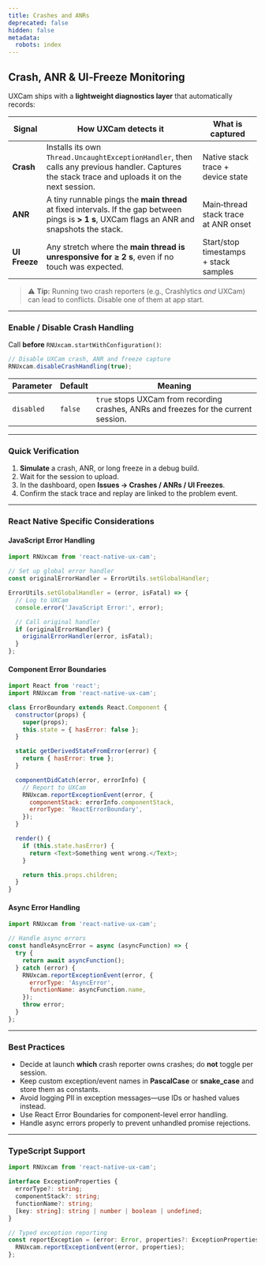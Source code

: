 ```yaml
---
title: Crashes and ANRs
deprecated: false
hidden: false
metadata:
  robots: index
---
```

## Crash, ANR & UI‑Freeze Monitoring

UXCam ships with a **lightweight diagnostics layer** that automatically records:

| Signal        | How UXCam detects it                                                                                                                              | What is captured                      |
| ------------- | ------------------------------------------------------------------------------------------------------------------------------------------------- | ------------------------------------- |
| **Crash**     | Installs its own `Thread.UncaughtExceptionHandler`, then calls any previous handler. Captures the stack trace and uploads it on the next session. | Native stack trace + device state     |
| **ANR**       | A tiny runnable pings the **main thread** at fixed intervals. If the gap between pings is **> 1 s**, UXCam flags an ANR and snapshots the stack.  | Main‑thread stack trace at ANR onset  |
| **UI Freeze** | Any stretch where the **main thread is unresponsive for ≥ 2 s**, even if no touch was expected.                                                   | Start/stop timestamps + stack samples |

> ⚠️ **Tip:** Running two crash reporters (e.g., Crashlytics *and* UXCam) can lead to conflicts. Disable one of them at app start.

***

### Enable / Disable Crash Handling

Call **before** `RNUxcam.startWithConfiguration()`:

```javascript
// Disable UXCam crash, ANR and freeze capture
RNUxcam.disableCrashHandling(true);
```

| Parameter  | Default | Meaning                                                                              |
| ---------- | ------- | ------------------------------------------------------------------------------------ |
| `disabled` | `false` | `true` stops UXCam from recording crashes, ANRs and freezes for the current session. |

***

### Quick Verification

1. **Simulate** a crash, ANR, or long freeze in a debug build.
2. Wait for the session to upload.
3. In the dashboard, open **Issues → Crashes / ANRs / UI Freezes**.
4. Confirm the stack trace and replay are linked to the problem event.

***

### React Native Specific Considerations

#### JavaScript Error Handling

```javascript
import RNUxcam from 'react-native-ux-cam';

// Set up global error handler
const originalErrorHandler = ErrorUtils.setGlobalHandler;

ErrorUtils.setGlobalHandler = (error, isFatal) => {
  // Log to UXCam
  console.error('JavaScript Error:', error);

  // Call original handler
  if (originalErrorHandler) {
    originalErrorHandler(error, isFatal);
  }
};
```

#### Component Error Boundaries

```javascript
import React from 'react';
import RNUxcam from 'react-native-ux-cam';

class ErrorBoundary extends React.Component {
  constructor(props) {
    super(props);
    this.state = { hasError: false };
  }

  static getDerivedStateFromError(error) {
    return { hasError: true };
  }

  componentDidCatch(error, errorInfo) {
    // Report to UXCam
    RNUxcam.reportExceptionEvent(error, {
      componentStack: errorInfo.componentStack,
      errorType: 'ReactErrorBoundary',
    });
  }

  render() {
    if (this.state.hasError) {
      return <Text>Something went wrong.</Text>;
    }

    return this.props.children;
  }
}
```

#### Async Error Handling

```javascript
import RNUxcam from 'react-native-ux-cam';

// Handle async errors
const handleAsyncError = async (asyncFunction) => {
  try {
    return await asyncFunction();
  } catch (error) {
    RNUxcam.reportExceptionEvent(error, {
      errorType: 'AsyncError',
      functionName: asyncFunction.name,
    });
    throw error;
  }
};
```

***

### Best Practices

* Decide at launch **which** crash reporter owns crashes; do **not** toggle per session.
* Keep custom exception/event names in **PascalCase** or **snake\_case** and store them as constants.
* Avoid logging PII in exception messages—use IDs or hashed values instead.
* Use React Error Boundaries for component-level error handling.
* Handle async errors properly to prevent unhandled promise rejections.

***

### TypeScript Support

```typescript
import RNUxcam from 'react-native-ux-cam';

interface ExceptionProperties {
  errorType?: string;
  componentStack?: string;
  functionName?: string;
  [key: string]: string | number | boolean | undefined;
}

// Typed exception reporting
const reportException = (error: Error, properties?: ExceptionProperties) => {
  RNUxcam.reportExceptionEvent(error, properties);
};
```